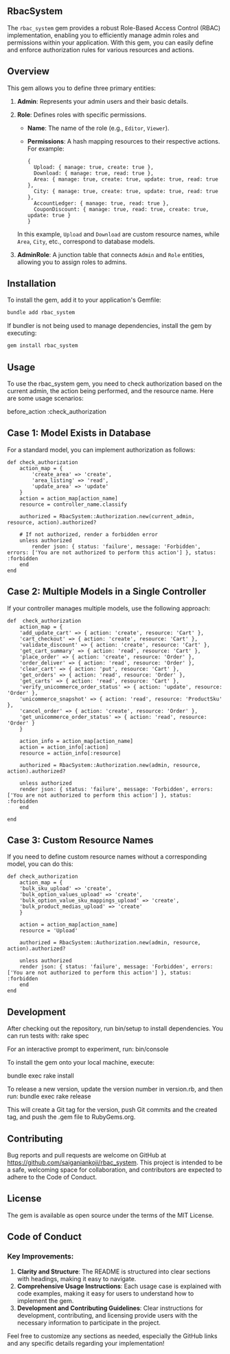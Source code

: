## RbacSystem

The `rbac_system` gem provides a robust Role-Based Access Control (RBAC) implementation, enabling you to efficiently manage admin roles and permissions within your application. With this gem, you can easily define and enforce authorization rules for various resources and actions.

## Overview

This gem allows you to define three primary entities:

1. **Admin**: Represents your admin users and their basic details.
2. **Role**: Defines roles with specific permissions.

   - **Name**: The name of the role (e.g., `Editor`, `Viewer`).
   - **Permissions**: A hash mapping resources to their respective actions. For example:

     ```
     {
       Upload: { manage: true, create: true },
       Download: { manage: true, read: true },
       Area: { manage: true, create: true, update: true, read: true },
       City: { manage: true, create: true, update: true, read: true },
       AccountLedger: { manage: true, read: true },
       CouponDiscount: { manage: true, read: true, create: true, update: true }
     }
     ```

   In this example, `Upload` and `Download` are custom resource names, while `Area`, `City`, etc., correspond to database models.

3. **AdminRole**: A junction table that connects `Admin` and `Role` entities, allowing you to assign roles to admins.

## Installation

To install the gem, add it to your application's Gemfile:

```bash
bundle add rbac_system
```

If bundler is not being used to manage dependencies, install the gem by executing:

```bash
gem install rbac_system
```

## Usage

To use the rbac_system gem, you need to check authorization based on the current admin, the action being performed, and the resource name. Here are some usage scenarios:

before_action :check_authorization

## Case 1: Model Exists in Database

For a standard model, you can implement authorization as follows:

```
def check_authorization
    action_map = {
        'create_area' => 'create',
        'area_listing' => 'read',
        'update_area' => 'update'
    }
    action = action_map[action_name]
    resource = controller_name.classify

    authorized = RbacSystem::Authorization.new(current_admin, resource, action).authorized?

    # If not authorized, render a forbidden error
    unless authorized
        render json: { status: 'failure', message: 'Forbidden', errors: ['You are not authorized to perform this action'] }, status: :forbidden
    end
end
```

## Case 2: Multiple Models in a Single Controller

If your controller manages multiple models, use the following approach:

```
def  check_authorization
    action_map = {
    'add_update_cart' => { action: 'create', resource: 'Cart' },
    'cart_checkout' => { action: 'create', resource: 'Cart' },
    'validate_discount' => { action: 'create', resource: 'Cart' },
    'get_cart_summary' => { action: 'read', resource: 'Cart' },
    'place_order' => { action: 'create', resource: 'Order' },
    'order_deliver' => { action: 'read', resource: 'Order' },
    'clear_cart' => { action: 'put', resource: 'Cart' },
    'get_orders' => { action: 'read', resource: 'Order' },
    'get_carts' => { action: 'read', resource: 'Cart' },
    'verify_unicommerce_order_status' => { action: 'update', resource: 'Order' },
    'unicommerce_snapshot' => { action: 'read', resource: 'ProductSku' },
    'cancel_order' => { action: 'create', resource: 'Order' },
    'get_unicommerce_order_status' => { action: 'read', resource: 'Order' }
    }

    action_info = action_map[action_name]
    action = action_info[:action]
    resource = action_info[:resource]

    authorized = RbacSystem::Authorization.new(admin, resource, action).authorized?

    unless authorized
    render json: { status: 'failure', message: 'Forbidden', errors: ['You are not authorized to perform this action'] }, status: :forbidden
    end

end
```

## Case 3: Custom Resource Names

If you need to define custom resource names without a corresponding model, you can do this:

```
def check_authorization
    action_map = {
    'bulk_sku_upload' => 'create',
    'bulk_option_values_upload' => 'create',
    'bulk_option_value_sku_mappings_upload' => 'create',
    'bulk_product_medias_upload' => 'create'
    }

    action = action_map[action_name]
    resource = 'Upload'

    authorized = RbacSystem::Authorization.new(admin, resource, action).authorized?

    unless authorized
    render json: { status: 'failure', message: 'Forbidden', errors: ['You are not authorized to perform this action'] }, status: :forbidden
    end
end
```

## Development

After checking out the repository, run bin/setup to install dependencies. You can run tests with:
rake spec

For an interactive prompt to experiment, run:
bin/console

To install the gem onto your local machine, execute:

bundle exec rake install

To release a new version, update the version number in version.rb, and then run:
bundle exec rake release

This will create a Git tag for the version, push Git commits and the created tag, and push the .gem file to RubyGems.org.

## Contributing

Bug reports and pull requests are welcome on GitHub at https://github.com/saiganiankoji/rbac_system. This project is intended to be a safe, welcoming space for collaboration, and contributors are expected to adhere to the Code of Conduct.

## License

The gem is available as open source under the terms of the MIT License.

## Code of Conduct

### Key Improvements:

1. **Clarity and Structure**: The README is structured into clear sections with headings, making it easy to navigate.
2. **Comprehensive Usage Instructions**: Each usage case is explained with code examples, making it easy for users to understand how to implement the gem.
3. **Development and Contributing Guidelines**: Clear instructions for development, contributing, and licensing provide users with the necessary information to participate in the project.

Feel free to customize any sections as needed, especially the GitHub links and any specific details regarding your implementation!

```

```
